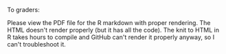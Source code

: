 To graders:

Please view the PDF file for the R markdown with proper rendering.
The HTML doesn't render properly (but it has all the code).
The knit to HTML in R takes hours to compile and GitHub can't render it properly anyway, so I can't troubleshoot it.
